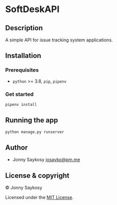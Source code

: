 # SoftDeskAPI

## Description

A simple API for issue tracking system applications.

## Installation

### Prerequisites

- `python` >= 3.8, `pip`, `pipenv`

### Get started

```bash
pipenv install
```

## Running the app

```bash
python manage.py runserver
```

## Author

- Jonny Saykosy <josayko@pm.me>

## License & copyright

© Jonny Saykosy

Licensed under the [MIT License](LICENSE).
